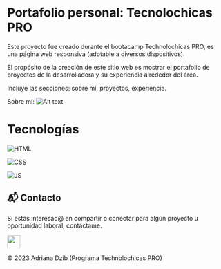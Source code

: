 # Portafolio personal: Tecnolochicas PRO

Este proyecto fue creado durante el bootacamp Technolochicas PRO, es una página web responsiva (adptable a diversos dispositivos).

El propósito de la creación de este sitio web es mostrar el portafolio de proyectos de la desarrolladora y su experiencia alrededor del área.

Incluye las secciones: sobre mí, proyectos, experiencia.

Sobre mí:
![Alt text](assets/image.png)

# Tecnologías

![HTML](https://img.shields.io/badge/html5%20-%23E34F26.svg?&style=for-the-badge&logo=html5&logoColor=white)

![CSS](https://img.shields.io/badge/css3%20-%231572B6.svg?&style=for-the-badge&logo=css3&logoColor=white)

![JS](https://img.shields.io/badge/javascript%20-%23323330.svg?&style=for-the-badge&logo=javascript&logoColor=%23F7DF1E)

## 📬 Contacto

Si estás interesad@ en compartir o conectar para algún proyecto u oportunidad laboral, contáctame.

<a href="https://www.linkedin.com/"><img src="https://www.felberpr.com/wp-content/uploads/linkedin-logo.png" width="30"></img></a>

© 2023 Adriana Dzib (Programa Technolochicas PRO)